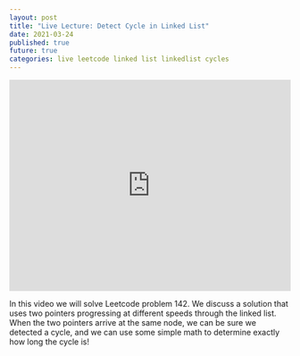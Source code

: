 ```yaml
---
layout: post
title: "Live Lecture: Detect Cycle in Linked List"
date: 2021-03-24
published: true
future: true
categories: live leetcode linked list linkedlist cycles
---
```


<div style="padding:75% 0 0 0;position:relative;"><iframe src="https://player.vimeo.com/video/573138020?badge=0&amp;autopause=0&amp;player_id=0&amp;app_id=58479" frameborder="0" allow="autoplay; fullscreen; picture-in-picture" allowfullscreen style="position:absolute;top:0;left:0;width:100%;height:100%;" title="BinarySearchTree"></iframe></div><script src="https://player.vimeo.com/api/player.js"></script>

In this video we will solve Leetcode problem 142.  We discuss a solution that uses two pointers progressing at different speeds through the linked list. When the two pointers arrive at the same node, we can be sure we detected a cycle, and we can use some simple math to determine exactly how long the cycle is!